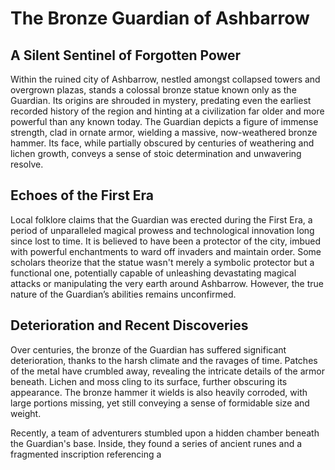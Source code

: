 # The Bronze Guardian of Ashbarrow

## A Silent Sentinel of Forgotten Power

Within the ruined city of Ashbarrow, nestled amongst collapsed towers and overgrown plazas, stands a colossal bronze statue known only as the Guardian. Its origins are shrouded in mystery, predating even the earliest recorded history of the region and hinting at a civilization far older and more powerful than any known today. The Guardian depicts a figure of immense strength, clad in ornate armor, wielding a massive, now-weathered bronze hammer. Its face, while partially obscured by centuries of weathering and lichen growth, conveys a sense of stoic determination and unwavering resolve.

## Echoes of the First Era

Local folklore claims that the Guardian was erected during the First Era, a period of unparalleled magical prowess and technological innovation long since lost to time. It is believed to have been a protector of the city, imbued with powerful enchantments to ward off invaders and maintain order. Some scholars theorize that the statue wasn't merely a symbolic protector but a functional one, potentially capable of unleashing devastating magical attacks or manipulating the very earth around Ashbarrow. However, the true nature of the Guardian’s abilities remains unconfirmed.

## Deterioration and Recent Discoveries

Over centuries, the bronze of the Guardian has suffered significant deterioration, thanks to the harsh climate and the ravages of time. Patches of the metal have crumbled away, revealing the intricate details of the armor beneath. Lichen and moss cling to its surface, further obscuring its appearance. The bronze hammer it wields is also heavily corroded, with large portions missing, yet still conveying a sense of formidable size and weight.

Recently, a team of adventurers stumbled upon a hidden chamber beneath the Guardian's base. Inside, they found a series of ancient runes and a fragmented inscription referencing a 